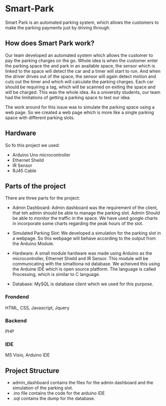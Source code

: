 # Smart-Park

Smart Park is an automated parking system, which allows the customers to make the parking payments just by driving through.

## How does Smart Park work?
Our team developed an automated system which allows the customer to pay the parking charges  on the go. Whole idea is when the customer enter the parking space the and park in an available space, the sensor which is linked to the space will detect the car and a timer will start to run. And when the driver drives out of the space, the sensor will again detect motion and cuts out the timer and which will calculate the parking charges. Each car should be requiring a tag, which will be scanned on exiting the space and will be charged. This was the whole idea. As a university students, our team had the limitations of getting a parking space to test our idea.

The work around for this issue was to simulate the parking space using a web page. So we created a web page which is more like a single parking space with different parking slots.

## Hardware
So fo this project we used:
* Arduino Uno microcontroller
* Ethernet Sheild
* IR Sensor
* RJ45 Cable

## Parts of the project
There are three parts for the project:
* Admin Dashboard: Admin dashboard was the requirement of the client, that teh admin should be able to manage the parking slot. Admin Should be able to monitor the traffic in the space. We have used google charts in incorporate some charts regarding the peak hours of the slot.

* Simulated Parking Slot: We developed a simulation for the parking slot in a webpage. So this webpage will behave according to the output from the Arduino Module.

* Hardware: A small module hardware was made using Arduino as the microcontroller, Ethernet Shield and IR Sensor. This module will be communicating with the simaltiona nd database. We acheived this using the Arduine IDE which is open source platform. The language is called Processing, which is similar to C language.

* Database: MySQL is database client which we used for this purpose.

### Frondend
HTML, CSS, Javascript, Jquery

### Backend 
PHP

### IDE
MS Visio, Arduino IDE

## Project Structure
* admin_dashboard contains the files for the admin dashboard and the simulation of the parking slot. 
* .ino file contains the code for the arduino IDE
* .sql contains the dump for the database.
